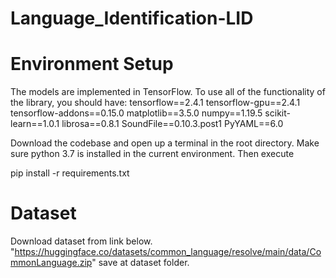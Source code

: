# Language_Identification-LID

# Environment Setup
The models are implemented in TensorFlow. To use all of the functionality of the library, you should have: 
tensorflow==2.4.1 
tensorflow-gpu==2.4.1 
tensorflow-addons==0.15.0 
matplotlib==3.5.0 
numpy==1.19.5 
scikit-learn==1.0.1 
librosa==0.8.1 
SoundFile==0.10.3.post1 
PyYAML==6.0

Download the codebase and open up a terminal in the root directory. Make sure python 3.7 is installed in the current environment. Then execute

pip install -r requirements.txt

# Dataset 
Download dataset from link below.
"https://huggingface.co/datasets/common_language/resolve/main/data/CommonLanguage.zip"
save at dataset folder.
